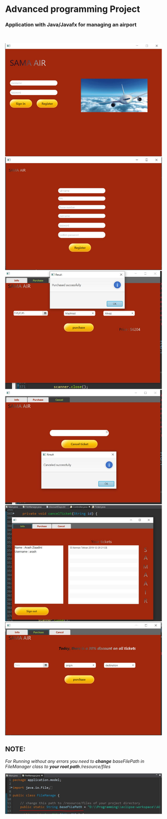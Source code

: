 <h1>Advanced programming Project</h1>

<h3>Application with Java/Javafx  for managing an airport</h3>
<br>


<br>
<img src="https://github.com/iamMHZ/UniversityCodes/blob/master/AirportManagement/src/application/resource/screenshots/1.JPG" alt="screenshot" >
<br>
<img src="https://github.com/iamMHZ/UniversityCodes/blob/master/AirportManagement/src/application/resource/screenshots/2.JPG" alt="screenshot" >
<br>
<img src="https://github.com/iamMHZ/UniversityCodes/blob/master/AirportManagement/src/application/resource/screenshots/3.JPG" alt="screenshot" >
<br>
<img src="https://github.com/iamMHZ/UniversityCodes/blob/master/AirportManagement/src/application/resource/screenshots/4.JPG" alt="screenshot" >
<br>
<img src="https://github.com/iamMHZ/UniversityCodes/blob/master/AirportManagement/src/application/resource/screenshots/5.JPG" alt="screenshot" >
<br>
<img src="https://github.com/iamMHZ/UniversityCodes/blob/master/AirportManagement/src/application/resource/screenshots/6.JPG" alt="screenshot" >
<br>
<h2>NOTE: </h2>
<p><em>For Running without any errors you need to <b>change</b> baseFilePath in FileManager class to  <b> your root path </b>/resource/files </em></p>
<img src="https://github.com/iamMHZ/UniversityCodes/blob/master/AirportManagement/src/application/resource/screenshots/0.JPG" alt="screenshot" >
<br>